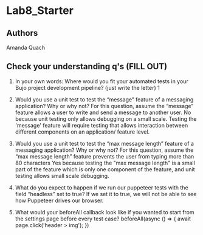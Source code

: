 # Lab8_Starter

## Authors
Amanda Quach

## Check your understanding q's (FILL OUT)
1. In your own words: Where would you fit your automated tests in your Bujo project development pipeline? (just write the letter)
1

2. Would you use a unit test to test the “message” feature of a messaging application? Why or why not? For this question, assume the “message” feature allows a user to write and send a message to another user.
No because unit testing only allows debugging on a small scale. Testing the 'message' feature will require testing that allows interaction between different components on an application/ feature level.

3. Would you use a unit test to test the “max message length” feature of a messaging application? Why or why not? For this question, assume the “max message length” feature prevents the user from typing more than 80 characters
Yes because testing the "max message length" is a small part of the feature which is only one component of the feature, and unit testing allows small scale debugging. 

4. What do you expect to happen if we run our puppeteer tests with the field “headless” set to true?
If we set it to true, we will not be able to see how Puppeteer drives our browser.

5. What would your beforeAll callback look like if you wanted to start from the settings page before every test case?
beforeAll(async () => { 
    await page.click('header > img'); 
})
